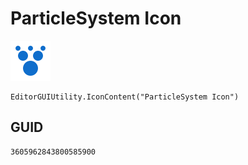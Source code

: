 # ParticleSystem Icon
![](/img/ParticleSystem%20Icon.png)

``` CSharp
EditorGUIUtility.IconContent("ParticleSystem Icon")
```
## GUID
```
3605962843800585900
```
